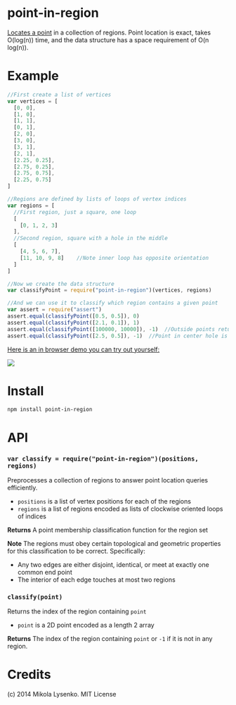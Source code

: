 point-in-region
===============
[Locates a point](http://en.wikipedia.org/wiki/Point_location) in a collection of regions.  Point location is exact, takes O(log(n)) time, and the data structure has a space requirement of O(n log(n)).

# Example

```javascript
//First create a list of vertices
var vertices = [
  [0, 0],
  [1, 0],
  [1, 1],
  [0, 1],
  [2, 0],
  [3, 0],
  [3, 1],
  [2, 1],
  [2.25, 0.25],
  [2.75, 0.25],
  [2.75, 0.75],
  [2.25, 0.75]
]

//Regions are defined by lists of loops of vertex indices
var regions = [
  //First region, just a square, one loop
  [ 
    [0, 1, 2, 3]
  ],
  //Second region, square with a hole in the middle
  [
    [4, 5, 6, 7],
    [11, 10, 9, 8]    //Note inner loop has opposite orientation
  ]
]

//Now we create the data structure
var classifyPoint = require("point-in-region")(vertices, regions)

//And we can use it to classify which region contains a given point
var assert = require("assert")
assert.equal(classifyPoint([0.5, 0.5]), 0)
assert.equal(classifyPoint([2.1, 0.1]), 1)
assert.equal(classifyPoint([100000, 10000]), -1)  //Outside points return -1
assert.equal(classifyPoint([2.5, 0.5]), -1)  //Point in center hole is outside region
```

[Here is an in browser demo you can try out yourself:](https://mikolalysenko.github.io/point-in-region)

<img src="https://raw.githubusercontent.com/mikolalysenko/point-in-region/master/screenshot.png">


# Install

```
npm install point-in-region
```

# API

### `var classify = require("point-in-region")(positions, regions)`
Preprocesses a collection of regions to answer point location queries efficiently.

* `positions` is a list of vertex positions for each of the regions
* `regions` is a list of regions encoded as lists of clockwise oriented loops of indices

**Returns** A point membership classification function for the region set

**Note** The regions must obey certain topological and geometric properties for this classification to be correct.  Specifically:

* Any two edges are either disjoint, identical, or meet at exactly one common end point
* The interior of each edge touches at most two regions

### `classify(point)`
Returns the index of the region containing `point`

* `point` is a 2D point encoded as a length 2 array

**Returns** The index of the region containing `point` or `-1` if it is not in any region.

# Credits
(c) 2014 Mikola Lysenko. MIT License